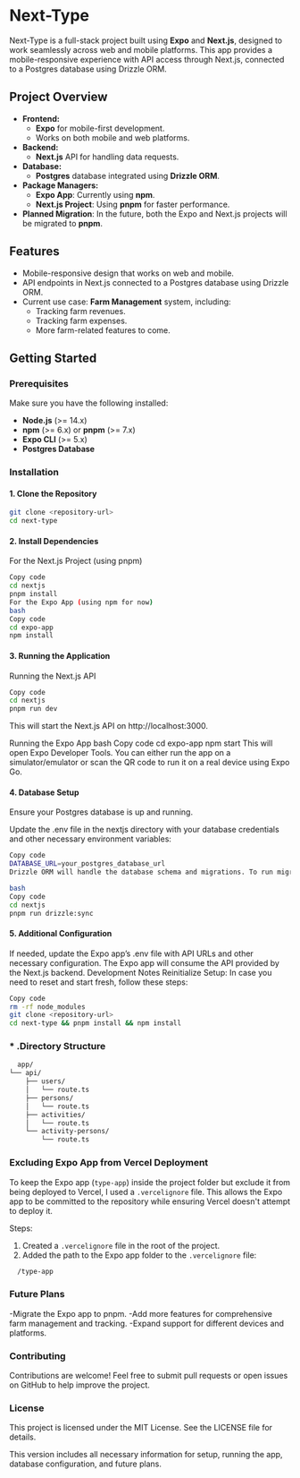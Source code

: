 # Next-Type

Next-Type is a full-stack project built using **Expo** and **Next.js**, designed to work seamlessly across web and mobile platforms. This app provides a mobile-responsive experience with API access through Next.js, connected to a Postgres database using Drizzle ORM.

## Project Overview

- **Frontend:**
  - **Expo** for mobile-first development.
  - Works on both mobile and web platforms.
- **Backend:**
  - **Next.js** API for handling data requests.
- **Database:**
  - **Postgres** database integrated using **Drizzle ORM**.
- **Package Managers:**
  - **Expo App**: Currently using **npm**.
  - **Next.js Project**: Using **pnpm** for faster performance.
- **Planned Migration**: In the future, both the Expo and Next.js projects will be migrated to **pnpm**.

## Features

- Mobile-responsive design that works on web and mobile.
- API endpoints in Next.js connected to a Postgres database using Drizzle ORM.
- Current use case: **Farm Management** system, including:
  - Tracking farm revenues.
  - Tracking farm expenses.
  - More farm-related features to come.

## Getting Started

### Prerequisites

Make sure you have the following installed:
- **Node.js** (>= 14.x)
- **npm** (>= 6.x) or **pnpm** (>= 7.x)
- **Expo CLI** (>= 5.x)
- **Postgres Database**

### Installation

#### 1. Clone the Repository

```bash
git clone <repository-url>
cd next-type
```
#### 2. Install Dependencies
For the Next.js Project (using pnpm)
```bash
Copy code
cd nextjs
pnpm install
For the Expo App (using npm for now)
bash
Copy code
cd expo-app
npm install
```

#### 3. Running the Application
Running the Next.js API
```bash
Copy code
cd nextjs
pnpm run dev
```

This will start the Next.js API on http://localhost:3000.

Running the Expo App
bash
Copy code
cd expo-app
npm start
This will open Expo Developer Tools. You can either run the app on a simulator/emulator or scan the QR code to run it on a real device using Expo Go.

#### 4. Database Setup
Ensure your Postgres database is up and running.

Update the .env file in the nextjs directory with your database credentials and other necessary environment variables:

```bash
Copy code
DATABASE_URL=your_postgres_database_url
Drizzle ORM will handle the database schema and migrations. To run migrations:

bash
Copy code
cd nextjs
pnpm run drizzle:sync
```

#### 5. Additional Configuration
If needed, update the Expo app’s .env file with API URLs and other necessary configuration.
The Expo app will consume the API provided by the Next.js backend.
Development Notes
Reinitialize Setup: In case you need to reset and start fresh, follow these steps:
```bash
Copy code
rm -rf node_modules
git clone <repository-url>
cd next-type && pnpm install && npm install
```

### * .Directory Structure
```bash
  app/
└── api/
    ├── users/
    │   └── route.ts
    ├── persons/
    │   └── route.ts
    ├── activities/
    │   └── route.ts
    └── activity-persons/
        └── route.ts

```

### Excluding Expo App from Vercel Deployment

To keep the Expo app (`type-app`) inside the project folder but exclude it from being deployed to Vercel, I used a `.vercelignore` file. This allows the Expo app to be committed to the repository while ensuring Vercel doesn't attempt to deploy it.

Steps:
1. Created a `.vercelignore` file in the root of the project.
2. Added the path to the Expo app folder to the `.vercelignore` file:

```bash
  /type-app
```

### Future Plans
-Migrate the Expo app to pnpm.
-Add more features for comprehensive farm management and tracking.
-Expand support for different devices and platforms.

### Contributing
Contributions are welcome! Feel free to submit pull requests or open issues on GitHub to help improve the project.

### License
This project is licensed under the MIT License. See the LICENSE file for details.


This version includes all necessary information for setup, running the app, database configuration, and future plans.





